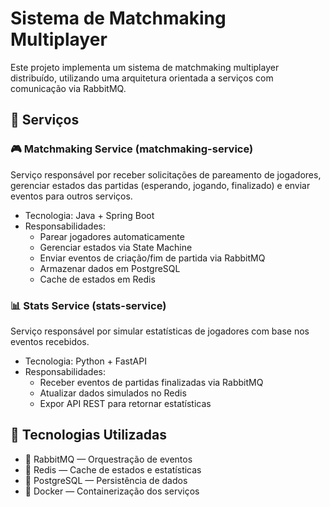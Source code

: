 # Sistema de Matchmaking Multiplayer
Este projeto implementa um sistema de matchmaking multiplayer distribuído, utilizando uma arquitetura orientada a serviços com comunicação via RabbitMQ.

## 🧩 Serviços
### 🎮 Matchmaking Service (matchmaking-service)
Serviço responsável por receber solicitações de pareamento de jogadores, gerenciar estados das partidas (esperando, jogando, finalizado) e enviar eventos para outros serviços.
- Tecnologia: Java + Spring Boot
- Responsabilidades:
    - Parear jogadores automaticamente
    - Gerenciar estados via State Machine
    - Enviar eventos de criação/fim de partida via RabbitMQ
    - Armazenar dados em PostgreSQL
    - Cache de estados em Redis

### 📊 Stats Service (stats-service)
Serviço responsável por simular estatísticas de jogadores com base nos eventos recebidos.
- Tecnologia: Python + FastAPI
- Responsabilidades:
    - Receber eventos de partidas finalizadas via RabbitMQ
    - Atualizar dados simulados no Redis
    - Expor API REST para retornar estatísticas

## 🔧 Tecnologias Utilizadas
- 🐇 RabbitMQ — Orquestração de eventos
- 🧠 Redis — Cache de estados e estatísticas
- 🐘 PostgreSQL — Persistência de dados
- 🐳 Docker — Containerização dos serviços